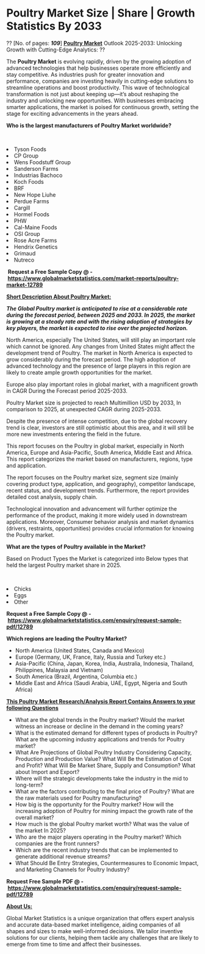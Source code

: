 <H1>Poultry Market Size | Share | Growth Statistics By 2033</H1><p>?? [No. of pages:&nbsp;<strong><em>109</em></strong>]&nbsp;<strong><a href="https://www.globalmarketstatistics.com/market-reports/poultry-market-12789">Poultry&nbsp;Market</a></strong>&nbsp;Outlook 2025-2033: Unlocking Growth with Cutting-Edge Analytics: ??</p><p>The <strong>Poultry Market</strong> is evolving rapidly, driven by the growing adoption of advanced technologies that help businesses operate more efficiently and stay competitive. As industries push for greater innovation and performance, companies are investing heavily in cutting-edge solutions to streamline operations and boost productivity. This wave of technological transformation is not just about keeping up&mdash;it&rsquo;s about reshaping the industry and unlocking new opportunities. With businesses embracing smarter applications, the market is poised for continuous growth, setting the stage for exciting advancements in the years ahead.</p><p><strong>Who is the largest manufacturers of Poultry Market worldwide?</strong></p><p>&nbsp;<li>Tyson Foods<li> CP Group<li> Wens Foodstuff Group<li> Sanderson Farms<li> Industrias Bachoco<li> Koch Foods<li> BRF<li> New Hope Liuhe<li> Perdue Farms<li> Cargill<li> Hormel Foods<li> PHW<li> Cal-Maine Foods<li> OSI Group<li> Rose Acre Farms<li> Hendrix Genetics<li> Grimaud<li> Nutreco</p><p>&nbsp;<strong>Request a Free Sample Copy @ -&nbsp;<a href="https://www.globalmarketstatistics.com/market-reports/poultry-market-12789">https://www.globalmarketstatistics.com/market-reports/poultry-market-12789</a></strong></p><p><strong><u>Short Description About Poultry Market:</u></strong></p><p><strong><em>The Global Poultry market is anticipated to rise at a considerable rate during the forecast period, between 2025 and 2033. In 2025, the market is growing at a steady rate and with the rising adoption of strategies by key players, the market is expected to rise over the projected horizon.</em></strong></p><p>North America, especially The United States, will still play an important role which cannot be ignored. Any changes from United States might affect the development trend of Poultry. The market in North America is expected to grow considerably during the forecast period. The high adoption of advanced technology and the presence of large players in this region are likely to create ample growth opportunities for the market.</p><p>Europe also play important roles in global market, with a magnificent growth in CAGR During the Forecast period 2025-2033.</p><p>Poultry Market size is projected to reach Multimillion USD by 2033, In comparison to 2025, at unexpected CAGR during 2025-2033.</p><p>Despite the presence of intense competition, due to the global recovery trend is clear, investors are still optimistic about this area, and it will still be more new investments entering the field in the future.</p><p>This report focuses on the Poultry in global market, especially in North America, Europe and Asia-Pacific, South America, Middle East and Africa. This report categorizes the market based on manufacturers, regions, type and application.</p><p>The report focuses on the Poultry market size, segment size (mainly covering product type, application, and geography), competitor landscape, recent status, and development trends. Furthermore, the report provides detailed cost analysis, supply chain.</p><p>Technological innovation and advancement will further optimize the performance of the product, making it more widely used in downstream applications. Moreover, Consumer behavior analysis and market dynamics (drivers, restraints, opportunities) provides crucial information for knowing the Poultry market.</p><p><strong>What are the types of Poultry available in the Market?</strong></p><p>Based on Product Types the Market is categorized into Below types that held the largest Poultry market share in 2025.</p><p>&nbsp;<li>Chicks<li> Eggs<li> Other&nbsp;</p><p><strong>Request a Free Sample Copy @ -&nbsp;<a href="https://www.globalmarketstatistics.com/enquiry/request-sample-pdf/12789">https://www.globalmarketstatistics.com/enquiry/request-sample-pdf/12789</a></strong></p><p><strong>Which regions are leading the Poultry Market?</strong></p><ul><li>North America (United States, Canada and Mexico)</li><li>Europe (Germany, UK, France, Italy, Russia and Turkey etc.)</li><li>Asia-Pacific (China, Japan, Korea, India, Australia, Indonesia, Thailand, Philippines, Malaysia and Vietnam)</li><li>South America (Brazil, Argentina, Columbia etc.)</li><li>Middle East and Africa (Saudi Arabia, UAE, Egypt, Nigeria and South Africa)</li></ul><p><strong><u>This Poultry Market Research/Analysis Report Contains Answers to your following Questions</u></strong></p><ul><li>What are the global trends in the Poultry market? Would the market witness an increase or decline in the demand in the coming years?</li><li>What is the estimated demand for different types of products in Poultry? What are the upcoming industry applications and trends for Poultry market?</li><li>What Are Projections of Global Poultry Industry Considering Capacity, Production and Production Value? What Will Be the Estimation of Cost and Profit? What Will Be Market Share, Supply and Consumption? What about Import and Export?</li><li>Where will the strategic developments take the industry in the mid to long-term?</li><li>What are the factors contributing to the final price of Poultry? What are the raw materials used for Poultry manufacturing?</li><li>How big is the opportunity for the Poultry market? How will the increasing adoption of Poultry for mining impact the growth rate of the overall market?</li><li>How much is the global Poultry market worth? What was the value of the market In 2025?</li><li>Who are the major players operating in the Poultry market? Which companies are the front runners?</li><li>Which are the recent industry trends that can be implemented to generate additional revenue streams?</li><li>What Should Be Entry Strategies, Countermeasures to Economic Impact, and Marketing Channels for Poultry Industry?</li></ul><p><strong>Request Free Sample PDF @ -&nbsp;<a href="https://www.globalmarketstatistics.com/enquiry/request-sample-pdf/12789">https://www.globalmarketstatistics.com/enquiry/request-sample-pdf/12789</a></strong></p><p><strong><u>About Us:</u></strong></p><p>Global Market Statistics&nbsp;is a unique organization that offers expert analysis and accurate data-based market intelligence, aiding companies of all shapes and sizes to make well-informed decisions. We tailor inventive solutions for our clients, helping them tackle any challenges that are likely to emerge from time to time and affect their businesses.</p>
